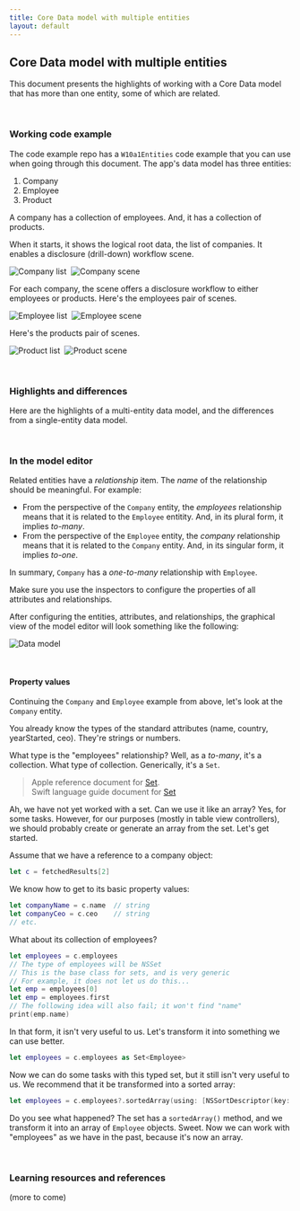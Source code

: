 ```yaml
---
title: Core Data model with multiple entities
layout: default
---
```


## Core Data model with multiple entities

This document presents the highlights of working with a Core Data model that has more than one entity, some of which are related. 

<br>

### Working code example

The code example repo has a `W10a1Entities` code example that you can use when going through this document. The app's data model has three entities:  
1. Company 
2. Employee
3. Product

A company has a collection of employees. And, it has a collection of products. 

When it starts, it shows the logical root data, the list of companies. It enables a disclosure (drill-down) workflow scene. 

<img src="/media/multi-company-list.png" class="border1" alt="Company list" />&nbsp;&nbsp;<img src="/media/multi-company-scene.png" class="border1" alt="Company scene" />

For each company, the scene offers a disclosure workflow to either employees or products. Here's the employees pair of scenes. 

<img src="/media/multi-employee-list.png" class="border1" alt="Employee list" />&nbsp;&nbsp;<img src="/media/multi-employee-scene.png" class="border1" alt="Employee scene" />

Here's the products pair of scenes.

<img src="/media/multi-product-list.png" class="border1" alt="Product list" />&nbsp;&nbsp;<img src="/media/multi-product-scene.png" class="border1" alt="Product scene" />

<br>

### Highlights and differences

Here are the highlights of a multi-entity data model, and the differences from a single-entity data model.

<br>

### In the model editor

Related entities have a *relationship* item. The *name* of the relationship should be meaningful. For example:
* From the perspective of the `Company` entity, the *employees* relationship means that it is related to the `Employee` entitity. And, in its plural form, it implies *to-many*. 
* From the perspective of the `Employee` entity, the *company* relationship means that it is related to the `Company` entity. And, in its singular form, it implies *to-one*. 

In summary, `Company` has a *one-to-many* relationship with `Employee`. 

Make sure you use the inspectors to configure the properties of all attributes and relationships. 

After configuring the entities, attributes, and relationships, the graphical view of the model editor will look something like the following:

![Data model](/media/multi-core-data-model.png)

<br>

#### Property values

Continuing the `Company` and `Employee` example from above, let's look at the `Company` entity. 

You already know the types of the standard attributes (name, country, yearStarted, ceo). They're strings or numbers. 

What type is the "employees" relationship? Well, as a *to-many*, it's a collection. What type of collection. Generically, it's a `Set`. 

> Apple reference document for [Set](https://developer.apple.com/documentation/swift/set).  
> Swift language guide document for [Set](https://docs.swift.org/swift-book/LanguageGuide/CollectionTypes.html#ID484)

Ah, we have not yet worked with a set. Can we use it like an array? Yes, for some tasks. However, for our purposes (mostly in table view controllers), we should probably create or generate an array from the set. Let's get started. 

Assume that we have a reference to a company object:

```swift
let c = fetchedResults[2]
```

We know how to get to its basic property values:

```swift
let companyName = c.name  // string
let companyCeo = c.ceo    // string
// etc.
```

What about its collection of employees?

```swift
let employees = c.employees
// The type of employees will be NSSet
// This is the base class for sets, and is very generic
// For example, it does not let us do this...
let emp = employees[0]
let emp = employees.first
// The following idea will also fail; it won't find "name"
print(emp.name)
```

In that form, it isn't very useful to us. Let's transform it into something we can use better. 

```swift
let employees = c.employees as Set<Employee>
```

Now we can do some tasks with this typed set, but it still isn't very useful to us. We recommend that it be transformed into a sorted array:

```swift
let employees = c.employees?.sortedArray(using: [NSSortDescriptor(key: "name", ascending: true)]) as? [Employee]
```

Do you see what happened? The set has a `sortedArray()` method, and we transform it into an array of `Employee` objects. Sweet. Now we can work with "employees" as we have in the past, because it's now an array. 

<br>

### Learning resources and references

(more to come)

<br>
